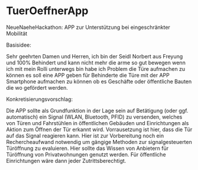 # TuerOeffnerApp
NeueNaeheHackathon: APP zur Unterstützung bei eingeschränkter Mobilität

Basisidee:

Sehr geehrten Damen und Herren,
ich bin der Seidl Norbert aus Freyung und 100% Behindert und kann nicht mehr die arme so gut bewegen wenn ich mit mein Rolli unterwegs bin habe ich Problem die Türe aufmachen zu können es soll eine APP geben für Behinderte die Türe mit der APP Smartphone aufmachen zu können ob es Geschäfte oder öffentliche Bauten die wo gefördert werden.

Konkretisierungsvorschlag:

Die APP sollte als Grundfunktion in der Lage sein auf Betätigung (oder ggf. automatisch) ein Signal (WLAN, Bluetooth, PFID)  zu versenden, welches von Türen und Fahrstühlen in öffentlichen Gebäuden und Einrichtungen als Aktion zum Öffnen der Tür erkannt wird. Vorrausetzung ist hier, dass die Tür auf das Signal reagieren kann. Hier ist zur Vorbereitung noch ein Rechercheaufwand notwendig um gängige Methoden zur signalgesteuerten Türöffnung zu evaluieren.
Hier sollte das Wissen von Anbietern für Türöffnung von Privatwohnungen genutzt werden. Für öffentliche Einrichtungen wäre dann jeder Zutrittsberechtigt.

